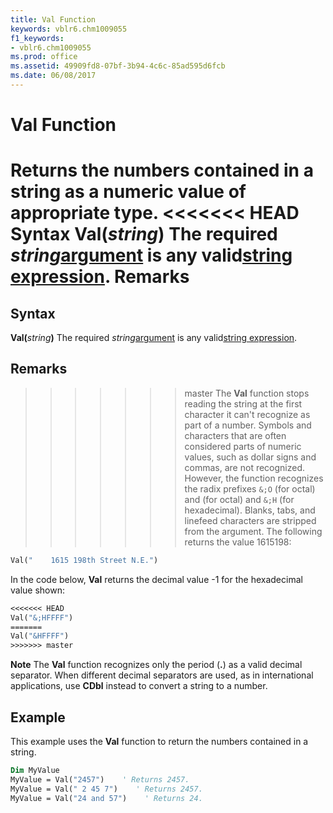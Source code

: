 ```yaml
---
title: Val Function
keywords: vblr6.chm1009055
f1_keywords:
- vblr6.chm1009055
ms.prod: office
ms.assetid: 49909fd8-07bf-3b94-4c6c-85ad595d6fcb
ms.date: 06/08/2017
---
```



# Val Function



Returns the numbers contained in a string as a numeric value of appropriate type.
<<<<<<< HEAD
 **Syntax**
 **Val(**_string_**)**
The required  _string_[argument](../../Glossary/vbe-glossary.md) is any valid[string expression](../../Glossary/vbe-glossary.md).
 **Remarks**
=======

## Syntax

**Val(**_string_**)**
The required  _string_[argument](../../Glossary/vbe-glossary.md#argument) is any valid[string expression](../../Glossary/vbe-glossary.md#string-expression).

## Remarks

>>>>>>> master
The  **Val** function stops reading the string at the first character it can't recognize as part of a number. Symbols and characters that are often considered parts of numeric values, such as dollar signs and commas, are not recognized. However, the function recognizes the radix prefixes `&;O` (for octal) and (for octal) and `&;H` (for hexadecimal). Blanks, tabs, and linefeed characters are stripped from the argument.
The following returns the value 1615198:



```vb
Val("    1615 198th Street N.E.")
```

In the code below,  **Val** returns the decimal value -1 for the hexadecimal value shown:



```vb
<<<<<<< HEAD
Val("&;HFFFF")
=======
Val("&HFFFF")
>>>>>>> master
```


 **Note**  The  **Val** function recognizes only the period (**.**) as a valid decimal separator. When different decimal separators are used, as in international applications, use **CDbl** instead to convert a string to a number.


## Example

This example uses the  **Val** function to return the numbers contained in a string.


```vb
Dim MyValue
MyValue = Val("2457")    ' Returns 2457.
MyValue = Val(" 2 45 7")    ' Returns 2457.
MyValue = Val("24 and 57")    ' Returns 24.
```


